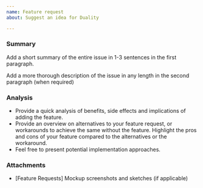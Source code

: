 ```yaml
---
name: Feature request
about: Suggest an idea for Duality

---
```


### Summary

Add a short summary of the entire issue in 1-3 sentences in the first paragraph.

Add a more thorough description of the issue in any length in the second paragraph (when required)

### Analysis

- Provide a quick analysis of benefits, side effects and implications of adding the feature.
- Provide an overview on alternatives to your feature request, or workarounds to achieve the same without the feature. Highlight the pros and cons of your feature compared to the alternatives or the workaround.
- Feel free to present potential implementation approaches.

### Attachments

- [Feature Requests] Mockup screenshots and sketches (if applicable)
